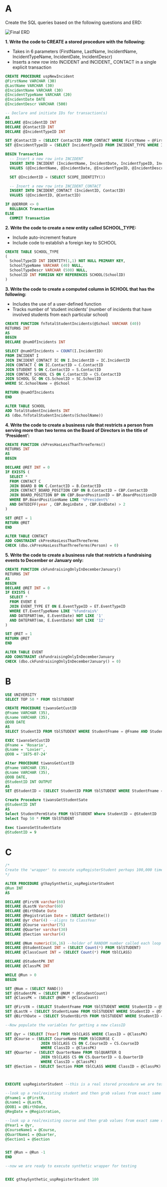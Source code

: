 A
===
Create the SQL queries based on the following questions and ERD:

![Final ERD](img/final-erd.png)


__1. Write the code to CREATE a stored procedure with the following:__  

- Takes in 6 parameters (FirstName, LastName, IncidentName, IncidentTypeName, IncidentDate, IncidentDescr)
- Inserts a new row into INCIDENT and INCIDENT_ CONTACT in a single explicit transaction


```sql
CREATE PROCEDURE uspNewIncident
@FirstName VARCHAR (30)
@LastName VARCHAR (30)
@IncidentName VARCHAR (30)
@IncidentTypeName VARCHAR (20)
@IncidentDate DATE
@IncidentDescr VARCHAR (500)

-- Declare and initiate IDs for transaction(s)
AS
DECLARE @IncidentID INT
DECLARE @ContactID INT
DECLARE @IncidentTypeID INT

SET @ContactID = (SELECT ContactID FROM CONTACT WHERE FirstName = @FirstName AND LastName = @LastName)
SET @IncidentTypeID = (SELECT IncidentTypeID FROM INCIDENT_TYPE WHERE IncidentTypeName = @IncidentTypeName)

BEGIN Transaction
  -- Insert a new row into INCIDENT 
  INSERT INTO INCIDENT (IncidentName, IncidentDate, IncidentTypeID, IncidentDescr)
  VALUES (@IncidentName, @IncidentDate, @IncidentTypeID, @IncidentDescr)

  SET @IncidentID = (SELECT SCOPE_IDENTITY())

  -- Insert a new row into INCIDENT_CONTACT
  INSERT INTO INCIDENT_CONTACT (IncidentID, ContactID)
  VALUES (@IncidentID, @ContactID)

IF @@ERROR <> 0
  ROLLBACK Transaction
ELSE
  COMMIT Transaction
```

__2. Write the code to create a new entity called SCHOOL_TYPE:__  

- Include auto-increment feature
- Include code to establish a foreign key to SCHOOL

```sql
CREATE TABLE SCHOOL_TYPE
(
  SchoolTypeID INT IDENTITY(1,1) NOT NULL PRIMARY KEY,
  SchoolTypeName VARCHAR (40) NULL,
  SchoolTypeDescr VARCHAR (500) NULL,
  SchoolID INT FOREIGN KEY REFERENCES SCHOOL(SchoolID)
)
```



__3. Write the code to create a computed column in SCHOOL that has the following:__  

- Includes the use of a user-defined function
- Tracks number of ‘student incidents’ (number of incidents that have involved students from each particular school) 


```sql
CREATE FUNCTION fnTotalStudentIncidents(@School VARCHAR (40))
RETURNS INT
AS
BEGIN
DECLARE @numOfIncidents INT

SELECT @numOfIncidents = COUNT(I.IncidentID)
FROM INCIDENT I
JOIN INCIDENT_CONTACT IC ON I.IncidentID = IC.IncidentID
JOIN CONTACT C ON IC.ContactID = C.ContactID
JOIN STUDENT S ON C.ContactID = S.ContactID
JOIN CONTACT_SCHOOL CS ON C.ContactID = CS.ContactID
JOIN SCHOOL SC ON CS.SchoolID = SC.SchoolID
WHERE SC.SchoolName = @School

RETURN @numOfIncidents
END

ALTER TABLE SCHOOL
ADD TotalStudentIncidents INT 
AS (dbo.fnTotalStudentIncidents(SchoolName))
```



__4. Write the code to create a business rule that restricts a person from serving more than two terms on the Board of Directors in the title of ‘President’:__  

```sql
CREATE FUNCTION ckPresHasLessThanThreeTerms()
RETURNS INT
AS
BEGIN

DECLARE @RET INT = 0
IF EXISTS (
  SELECT * 
  FROM CONTACT C
  JOIN BOARD B ON C.ContactID = B.ContactID
  JOIN CONTACT_BOARD_POSITION CBP ON B.ContactID = CBP.ContactID
  JOIN BOARD_POSITION BP ON CBP.BoardPositionID = BP.BoardPositionID
  WHERE BP.BoardPositionName LIKE '%President%'
  AND DATEDIFF(year , CBP.BeginDate , CBP.EndDate) > 2
)

SET @RET = 1
RETURN @RET
END

ALTER TABLE CONTACT
ADD CONSTRAINT ckPresHasLessThanThreeTerms
CHECK (dbo.ckPresHasLessThanThreeTerms(Person) = 0)
```



__5. Write the code to create a business rule that restricts a fundraising events to December or January only:__  


```sql
CREATE FUNCTION ckFundraisingOnlyInDecemberJanuary()
RETURNS INT
AS
BEGIN
DECLARE @RET INT = 0
IF EXISTS (
  SELECT *
  FROM EVENT E 
  JOIN EVENT_TYPE ET ON E.EventTypeID = ET.EventTypeID
  WHERE ET.EventTypeName LIKE '%fundrais%'
  AND DATEPART(mm, E.EventDate) NOT LIKE '1'
  AND DATEPART(mm, E.EventDate) NOT LIKE '12'
)

SET @RET = 1
RETURN @RET
END

ALTER TABLE EVENT
ADD CONSTRAINT ckFundraisingOnlyInDecemberJanuary
CHECK (dbo.ckFundraisingOnlyInDecemberJanuary() = 0)
```
B
===
```sql
USE UNIVERSITY
SELECT TOP 50 * FROM tblSTUDENT

CREATE PROCEDURE tiwansGetCustID
@Fname VARCHAR (35),
@Lname VARCHAR (35),
@DOB DATE
AS
SELECT StudentID FROM tblSTUDENT WHERE StudentFname = @Fname AND StudentLname = @Lname AND StudentBirth = @DOB

EXEC tiwansGetCustID
@Fname = 'Rosario',
@Lname = 'Lovier',
@DOB = '1875-07-24'
```

```sql
Alter PROCEDURE tiwansGetCustID
@Fname VARCHAR (35),
@Lname VARCHAR (35),
@DOB DATE,
@StudentID INT OUTPUT
AS
SET @StudentID = (SELECT StudentID FROM tblSTUDENT WHERE StudentFname = @Fname AND StudentLname = @Lname AND StudentBirth = @DOB)
```

```sql
Create Procedure tiwansGetStudentSate
@StudentID INT
AS
Select StudentPermState FROM tblSTUDENT Where StudentID = @StudentID
Select Top 50 * FROM tblSTUDENT

Exec tiwansGetStudentSate
@StudentID = 9
```

C
===
```sql
/*
Create the 'wrapper' to execute uspRegisterStudent perhaps 100,000 times
*/

ALTER PROCEDURE gthaySynthetic_uspRegisterStudent
@Run INT
AS

DECLARE @FirstN varchar(60) 
DECLARE @LastN Varchar(60) 
DECLARE @BirthDate Date
DECLARE @Registration Date = (SELECT GetDate())
DECLARE @yr char(4) --aligns to ClassYear
DECLARE @Course varchar(75)
DECLARE @Quarter varchar(30)
DECLARE @Section varchar(4)

DECLARE @Num numeric(16,16) --holder of RANDOM number called each loop
DECLARE @StudentCount INT = (SELECT Count(*) FROM tblSTUDENT)
DECLARE @ClassCount INT = (SELECT Count(*) FROM tblCLASS)

DECLARE @StudentPK INT
DECLARE @ClassPK INT

WHILE @Run > 0
BEGIN

SET @Num = (SELECT RAND())
SET @StudentPK = (SELECT @NUM * @StudentCount)
SET @ClassPK = (SELECT @NUM * @ClassCount)

SET @FirstN = (SELECT StudentFname FROM tblSTUDENT WHERE StudentID = @StudentPK)
SET @LastN = (SELECT StudentLname FROM tblSTUDENT WHERE StudentID = @StudentPK)
SET @BirthDate = (SELECT StudentBirth FROM tblSTUDENT WHERE StudentID = @StudentPK)

--Now populate the variables for getting a new classID

SET @yr = (SELECT [Year] FROM tblCLASS WHERE ClassID = @ClassPK)
SET @Course = (SELECT CourseName FROM tblCOURSE C 
				JOIN tblCLASS CS ON C.CourseID = CS.CourseID
				WHERE ClassID = @ClassPK)
SET @Quarter = (SELECT QuarterName FROM tblQUARTER Q 
				JOIN tblCLASS CS ON CS.QuarterID = Q.QuarterID
				WHERE ClassID = @ClassPK)
SET @Section = (SELECT Section FROM tblCLASS WHERE ClassID = @ClassPK)



EXECUTE uspRegisterStudent --this is a real stored procedure we are testing

--look up a real/existing student and then grab values from exact same record
@Fname1 = @FirstN,
@Lname1 = @LastN,
@DOB1 = @BirthDate,
@RegDate = @Registration,

--look up a real/existing course and then grab values from exact same record
@Year1 = @yr,
@CourseName1 = @Course,
@QuartName1 = @Quarter,
@Section1 = @Section


SET @Run = @Run -1
END

--now we are ready to execute synthetic wrapper for testing


EXEC gthaySynthetic_uspRegisterStudent 100
```
